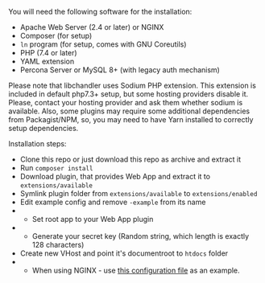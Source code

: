 You will need the following software for the installation:
* Apache Web Server (2.4 or later) or NGINX
* Composer (for setup)
* `ln` program (for setup, comes with GNU Coreutils)
* PHP (7.4 or later)
* YAML extension
* Percona Server or MySQL 8+ (with legacy auth mechanism)

Please note that libchandler uses Sodium PHP extension.
This extension is included in default php7.3+ setup, but some hosting providers disable it.
Please, contact your hosting provider and ask them whether sodium is available.
Also, some plugins may require some additional dependencies from Packagist/NPM, so, you
may need to have Yarn installed to correctly setup dependencies.

Installation steps:
* Clone this repo or just download this repo as archive and extract it
* Run `composer install`
* Download plugin, that provides Web App and extract it to `extensions/available`
* Symlink plugin folder from `extensions/available` to `extensions/enabled`
* Edit example config and remove `-example` from its name
* * Set root app to your Web App plugin
* * Generate your secret key (Random string, which length is exactly 128 characters)
* Create new VHost and point it's documentroot to `htdocs` folder
* * When using NGINX - use [this configuration file](https://github.com/openvk/chandler/blob/master/install/nginx.conf) as an example.
